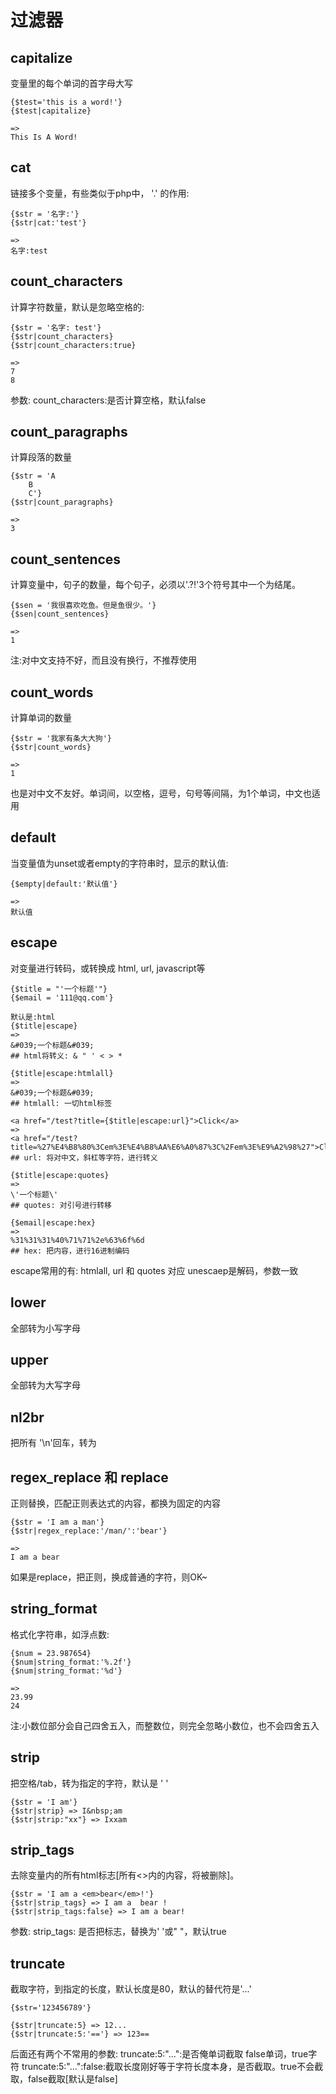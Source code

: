 # 过滤器

## capitalize

变量里的每个单词的首字母大写
``` tpl
{$test='this is a word!'}
{$test|capitalize}

=>
This Is A Word!
```

## cat

链接多个变量，有些类似于php中， '.' 的作用:
``` tpl
{$str = '名字:'}
{$str|cat:'test'}

=>
名字:test
```

## count_characters

计算字符数量，默认是忽略空格的:
``` tpl
{$str = '名字: test'}
{$str|count_characters}
{$str|count_characters:true}

=>
7
8
```

参数: 
	count_characters:是否计算空格，默认false


## count_paragraphs

计算段落的数量
``` tpl
{$str = 'A
	B
	C'}
{$str|count_paragraphs}

=>
3
```


## count_sentences

计算变量中，句子的数量，每个句子，必须以'.?!'3个符号其中一个为结尾。
``` tpl
{$sen = '我很喜欢吃鱼。但是鱼很少。'}
{$sen|count_sentences}

=>
1
```

注:对中文支持不好，而且没有换行，不推荐使用

## count_words

计算单词的数量
``` tpl
{$str = '我家有条大大狗'}
{$str|count_words}

=>
1
```
也是对中文不友好。单词间，以空格，逗号，句号等间隔，为1个单词，中文也适用

## default

当变量值为unset或者empty的字符串时，显示的默认值:
``` tpl
{$empty|default:'默认值'}

=>
默认值
```

## escape

对变量进行转码，或转换成 html, url, javascript等
``` tpl
{$title = "'一个标题'"}
{$email = '111@qq.com'}

默认是:html
{$title|escape}
=>
&#039;一个标题&#039;
## html将转义: & " ' < > *

{$title|escape:htmlall}
=>
&#039;一个标题&#039;
## htmlall: 一切html标签

<a href="/test?title={$title|escape:url}">Click</a>
=>
<a href="/test?title=%27%E4%B8%80%3Cem%3E%E4%B8%AA%E6%A0%87%3C%2Fem%3E%E9%A2%98%27">Click</a>
## url: 将对中文，斜杠等字符，进行转义

{$title|escape:quotes}
=>
\'一个标题\'
## quotes: 对引号进行转移

{$email|escape:hex}
=>
%31%31%31%40%71%71%2e%63%6f%6d
## hex: 把内容，进行16进制编码
```

escape常用的有: htmlall, url 和 quotes
对应 unescaep是解码，参数一致

## lower

全部转为小写字母

## upper

全部转为大写字母

## nl2br

把所有 '\n'回车，转为 <br/>

## regex_replace 和 replace

正则替换，匹配正则表达式的内容，都换为固定的内容
``` tpl
{$str = 'I am a man'}
{$str|regex_replace:'/man/':'bear'}

=>
I am a bear
```
如果是replace，把正则，换成普通的字符，则OK~

## string_format

格式化字符串，如浮点数:
``` tpl
{$num = 23.987654}
{$num|string_format:'%.2f'}
{$num|string_format:'%d'}

=>
23.99
24
```
注:小数位部分会自己四舍五入，而整数位，则完全忽略小数位，也不会四舍五入

## strip

把空格/tab，转为指定的字符，默认是 '&nbsp;'
``` tpl
{$str = 'I am'}
{$str|strip} => I&nbsp;am
{$str|strip:"xx"} => Ixxam
```

## strip_tags

去除变量内的所有html标志[所有<>内的内容，将被删除]。
``` tpl
{$str = 'I am a <em>bear</em>!'}
{$str|strip_tags} => I am a  bear !
{$str|strip_tags:false} => I am a bear!
```

参数:
strip_tags: 是否把标志，替换为' '或" "，默认true


## truncate

截取字符，到指定的长度，默认长度是80，默认的替代符是'...'
``` tpl
{$str='123456789'}

{$str|truncate:5} => 12...
{$str|truncate:5:'=='} => 123==
```

后面还有两个不常用的参数:
truncate:5:"...":是否俺单词截取 false单词，true字符
truncate:5:"...":false:截取长度刚好等于字符长度本身，是否截取。true不会截取，false截取[默认是false]